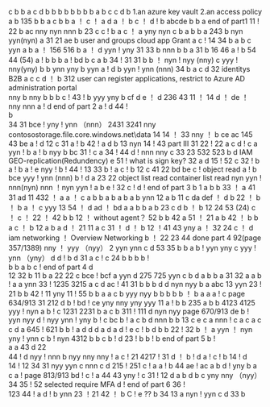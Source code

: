 c
b
b
a
c  d
b
b
b
b
b
b
b
b
a
b
c
c
d
b
1.an azure key vault  2.an access policy
a
b
135
b
b
a
c
b
b
a ！
c ！
a
d
a ！ b
c ！
d ! b
abcde
b
b
a end of part1
11 !   22
b
ac
nny
nyn nnn
b
23
c
c !
b
a
c ！
a
yny nyn
c
b
a
b
b
a
243
b
nyn yyn(nyn)
a
31  21
ae
b
user and groups  cloud app   Grant
a
c !
14
34
b
a
b
c
yyn
a
b
a ！
156  516
b
a ！ d
yyn ! yny
31
33
b
nnn
b
b
a
31
b
16 46
a !
b
54  44 (54)
a ! b
b
b
a !
bd
b
c
a  b
34 ! 31
31
b
b ！
nyn ! nyy (nny)
c
yyy ! nny(yny)
b
b
ynn yny
b
yyn
a ! d
b
yyn ! ynn (nnn)
34 
b
a
c
d
32
identitys B2B
a c
c
d ！  b
312
user can register applications, restrict to Azure AD administration portal  
nny
b
nny
b
b
b
c !
43 !
b
yyy yny 
b
cf
d
e ！ d
236
43
11 ！ 14
d ！
de ！
nny nnn
a !
d   end of part 2
a !      d
44 !     
b  
34 
31
bce !
yny ! ynn （nnn）
2431  3241
nny   
contosostorage.file.core.windows.net\data
14
14 ！
33 
nny ！
b
ce ac
145
43
be
a ! d
12
c
31
a ! b
42 !
a
d
b
13
nyn
14 ! 43   part III 31
22 !
22
a
c
d !
c
a
yyn !
b
a ! b
nyy
b  bc
31 !
c
a
34 ! 44
d !
nnn
nny
c
33 23
532 523
b
d
IAM  GEO-replication(Redundency)
e
51 !  what is sign key?
32
a
d
15 ! 52
c
32 !
b
a !
b
a ! e
nyy !
b !
44 ! 13
33
b ! a 
c ! b
12
c
41 22
bd be
c !
object  read
a ! b
bce
yyy ! ynn (nnn)
b !
d 
a
23 22
object list read    container list read
nyn
yyn ! nnn(nyn)
nnn ！nyn
yyn !
a
b
e !
32
c !
d !  end of part 3
b    1
a
b
b
33 ！
a
41
31
ad
11
432 ！
a 
a ！
c a
b
b
a
b
a
b
a
b
ynn
12
a
b
11
c
da
def ！
d
b
22 ！
b ！
b
a ！ c
yyy
13
54 ！
d
ad ！ bd
a
a
b
b
a
b
23
c
d
b ！
b
12
24 53 (24)
c ！
c ！
22 ！ 42
b
b
12 ！  without agent？ 52
b
b
42
a
51 ！ 21
a
b
42 ！
b
b
a
c ！ b
12
a
b
a
d ！
21  11
a c
31 ！
d ！ b
12 ！41
43
yny
a ！
32
24
c ！ d
iam  networking ！ Overview  Networking
b ！
22 23
44    done part 4 92(page 357/1389)
nny ！ yyy （nyy）
2
yyn ynn
c  d
53 35
b
b
a
b !
yyn yny
c
yyy ! ynn （yny）
d
d !
b d
31
a
c !
c 
24
b
b
b
b !   
b
b
a
b
c !  end of part 4  d    
12 32
b
11
b a
22
22
c
bce ! bcf
a
yyn
d
275 725
yyn
c
b
d
a
b
b a
31 32
a 
a
b ! a
a
ynn
33 !
1235 3215
a c
d
ac !
41
31
b
b
b
d
d
nyn nyy 
b
a
abc
13
yyn
23 ! 21
b
b
42 ! 11
yny
11 ! 55
b
b
a 
a
c
b
yyy nyy
b
b
b
b
b ！
b a
a
a ! c   page 634/913
31
212
d 
b !
bd ! ce
yny nny
yny yyy
11
a !
b
b
235
a  b
b
4123   4125
yyy ! nyn
a
b ! c
1231 2231
b
a
c
b
311 ! 111
d
nyn nyy  page 670/913
de
b !
yyn
nyy
d !
nyy
ynn !  yny
b ! c
bc
b !
a c
b
d
nnn
b
b
13
c
e c
a
nnn !
c
a
c
a
c
c
d
a
645 !  621
b
b ! a
d
d
d
a
d
a
d !
e
c !
b 
d b
b
22 ! 32
b ！ a
yyn ！ nyn
yny ! ynn
c
b !
nyn
4312
b
b
c
b ! d
23 !
b
b !
b    end of part 5
b !  
a 
a
43
d
22  
44 !
d
nyy ! nnn
b
nyy nny
nny !
a
c !
21
4217 !
31
d ！
b ! d
a !
c ! b
14 !
d  
14 ! 12
34 31
nyy
yyn
c
nnn
c d
215 ! 251
c !
a
a !
b
44
ae ! ac
a
b
d !
yny
b
a
c
a !  page 813/913
bd !
c ! a
44
43
yny !
c
31 ! 12
d
a
b
d
b
c
yny nny （nyy）
34
35 ! 52
selected require MFA
d !  end of part 6
36 !   
123
44 !
a
d !
b
ynn
23 ！21
42 ！
b
C ! e
?? b
34
13
a
nyn ! yyn
c
d
33
b 
